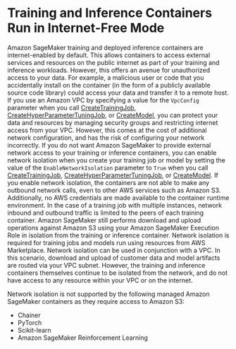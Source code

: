 # Training and Inference Containers Run in Internet\-Free Mode<a name="mkt-algo-model-internet-free"></a>

Amazon SageMaker training and deployed inference containers are internet\-enabled by default\. This allows containers to access external services and resources on the public internet as part of your training and inference workloads\. However, this offers an avenue for unauthorized access to your data\. For example, a malicious user or code that you accidentally install on the container \(in the form of a publicly available source code library\) could access your data and transfer it to a remote host\. If you use an Amazon VPC by specifying a value for the `VpcConfig` parameter when you call [CreateTrainingJob](API_CreateTrainingJob.md), [CreateHyperParameterTuningJob](API_CreateHyperParameterTuningJob.md), or [CreateModel](API_CreateModel.md), you can protect your data and resources by managing security groups and restricting internet access from your VPC\. However, this comes at the cost of additional network configuration, and has the risk of configuring your network incorrectly\. If you do not want Amazon SageMaker to provide external network access to your training or inference containers, you can enable network isolation when you create your training job or model by setting the value of the `EnableNetworkIsolation` parameter to `True` when you call [CreateTrainingJob](API_CreateTrainingJob.md), [CreateHyperParameterTuningJob](API_CreateHyperParameterTuningJob.md), or [CreateModel](API_CreateModel.md)\. If you enable network isolation, the containers are not able to make any outbound network calls, even to other AWS services such as Amazon S3\. Additionally, no AWS credentials are made available to the container runtime environment\. In the case of a training job with multiple instances, network inbound and outbound traffic is limited to the peers of each training container\. Amazon SageMaker still performs download and upload operations against Amazon S3 using your Amazon SageMaker Execution Role in isolation from the training or inference container\. Network isolation is required for training jobs and models run using resources from AWS Marketplace\. Network isolation can be used in conjunction with a VPC\. In this scenario, download and upload of customer data and model artifacts are routed via your VPC subnet\. However, the training and inference containers themselves continue to be isolated from the network, and do not have access to any resource within your VPC or on the internet\. 

Network isolation is not supported by the following managed Amazon SageMaker containers as they require access to Amazon S3: 
+ Chainer
+ PyTorch
+ Scikit\-learn
+ Amazon SageMaker Reinforcement Learning